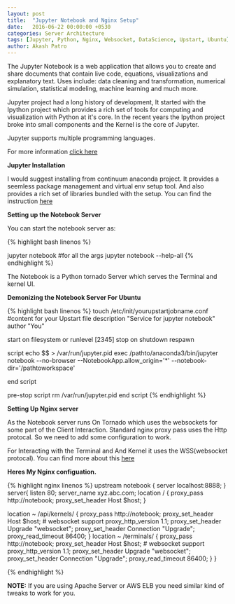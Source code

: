 ```yaml
---
layout: post
title:  "Jupyter Notebook and Nginx Setup"
date:   2016-06-22 00:00:00 +0530
categories: Server Architecture
tags: [Jupyter, Python, Nginx, Websocket, DataScience, Upstart, Ubuntu]
author: Akash Patro
---
```


The Jupyter Notebook is a web application that allows you to create and share documents that contain live code, equations, visualizations and explanatory text. Uses include: data cleaning and transformation, numerical simulation, statistical modeling, machine learning and much more.

Jupyter project had a long history of development, It started with the Ipython project which provides a rich set of tools for computing and visualization with Python at it's core. In the recent years the Ipython project broke into small components and the Kernel is the core of Jupyter.

Jupyter supports multiple programming languages.

For more information [click here](http://jupyter.org/)



**Jupyter Installation**


I would suggest installing from continuum anaconda project. It provides a seemless package management and virtual env setup tool. And also provides a rich set of libraries bundled with the setup. You can find the instruction [here](https://www.continuum.io/downloads)



**Setting up the Notebook Server**


You can start the notebook server as: 

{% highlight bash linenos %}

jupyter notebook
#for all the args
jupyter notebook --help-all
{% endhighlight %}

The Notebook is a Python tornado Server which serves the Terminal and kernel UI.


**Demonizing the Notebook Server For Ubuntu**

{% highlight bash linenos %}
touch /etc/init/yourupstartjobname.conf
#content for your Upstart file
description "Service for jupyter notebook"
author      "You"

start on filesystem or runlevel [2345]
stop on shutdown
respawn

script
    echo $$ > /var/run/jupyter.pid
    exec /pathto/anaconda3/bin/jupyter notebook --no-browser 
    --NotebookApp.allow_origin='*' --notebook-dir='/pathtoworkspace'

end script

pre-stop script
    rm /var/run/jupyter.pid
end script
{% endhighlight %}


**Setting Up Nginx server**


As the Notebook server runs On Tornado which uses the websockets for some part of the Client Interaction. Standard nginx proxy pass uses the Http protocal. So we need to add some configuration to work. 

For Interacting with the Terminal and And Kernel it uses the WSS(websocket protocal). You can find more about this [here](https://github.com/jupyter/notebook/issues/625#issue-112465411)

**Heres My Nginx configuation.**

{% highlight nginx linenos %}
upstream notebook {
    server localhost:8888;
}
server{
listen 80;
server_name xyz.abc.com;
location / {
        proxy_pass            http://notebook;
        proxy_set_header      Host $host;
}

location ~ /api/kernels/ {
        proxy_pass            http://notebook;
        proxy_set_header      Host $host;
        # websocket support
        proxy_http_version    1.1;
        proxy_set_header      Upgrade "websocket";
        proxy_set_header      Connection "Upgrade";
        proxy_read_timeout    86400;
    }
location ~ /terminals/ {
        proxy_pass            http://notebook;
        proxy_set_header      Host $host;
        # websocket support
        proxy_http_version    1.1;
        proxy_set_header      Upgrade "websocket";
        proxy_set_header      Connection "Upgrade";
        proxy_read_timeout    86400;
}
}

{% endhighlight %}

 
 **NOTE:** 
 If you are using Apache Server or AWS ELB you need similar kind of tweaks to work for you.



<script>
  (function(i,s,o,g,r,a,m){i['GoogleAnalyticsObject']=r;i[r]=i[r]||function(){
  (i[r].q=i[r].q||[]).push(arguments)},i[r].l=1*new Date();a=s.createElement(o),
  m=s.getElementsByTagName(o)[0];a.async=1;a.src=g;m.parentNode.insertBefore(a,m)
  })(window,document,'script','https://www.google-analytics.com/analytics.js','ga');

  ga('create', 'UA-42894049-2', 'auto');
  ga('send', 'pageview');

</script>





